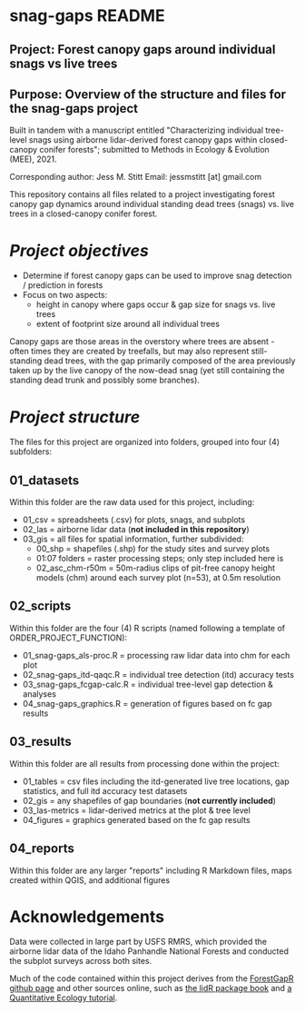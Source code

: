 # snag-gaps README
 
## Project: Forest canopy gaps around individual snags vs live trees

## Purpose: Overview of the structure and files for the snag-gaps project
Built in tandem with a manuscript entitled "Characterizing individual tree-level snags using airborne lidar-derived forest canopy gaps within closed-canopy conifer forests"; submitted to Methods in Ecology & Evolution (MEE), 2021.

Corresponding author: Jess M. Stitt
Email: jessmstitt [at] gmail.com

This repository contains all files related to a project investigating forest canopy gap dynamics around individual standing dead trees (snags) vs. live trees in a closed-canopy conifer forest. 

# *Project objectives*
 - Determine if forest canopy gaps can be used to improve snag detection / prediction in forests
 - Focus on two aspects: 
    - height in canopy where gaps occur & gap size for snags vs. live trees
    - extent of footprint size around all individual trees 

Canopy gaps are those areas in the overstory where trees are absent - often times they are created by treefalls, but may also represent still-standing dead trees, with the gap primarily composed of the area previously taken up by the live canopy of the now-dead snag (yet still containing the standing dead trunk and possibly some branches).

# *Project structure*
The files for this project are organized into folders, grouped into four (4) subfolders:
## 01_datasets
Within this folder are the raw data used for this project, including:
 - 01_csv = spreadsheets (.csv) for plots, snags, and subplots
 - 02_las = airborne lidar data (**not included in this repository**)
 - 03_gis = all files for spatial information, further subdivided:
    - 00_shp = shapefiles (.shp) for the study sites and survey plots
    - 01:07 folders = raster processing steps; only step included here is 
    - 02_asc_chm-r50m = 50m-radius clips of pit-free canopy height models (chm) around each survey plot (n=53), at 0.5m resolution

## 02_scripts
Within this folder are the four (4) R scripts (named following a template of ORDER_PROJECT_FUNCTION):
 - 01_snag-gaps_als-proc.R = processing raw lidar data into chm for each plot
 - 02_snag-gaps_itd-qaqc.R = individual tree detection (itd) accuracy tests
 - 03_snag-gaps_fcgap-calc.R = individual tree-level gap detection & analyses
 - 04_snag-gaps_graphics.R =  generation of figures based on fc gap results

## 03_results
Within this folder are all results from processing done within the project:
 - 01_tables = csv files including the itd-generated live tree locations, gap statistics, and full itd accuracy test datasets
 - 02_gis = any shapefiles of gap boundaries (**not currently included**)
 - 03_las-metrics = lidar-derived metrics at the plot & tree level
 - 04_figures = graphics generated based on the fc gap results

## 04_reports
Within this folder are any larger "reports" including R Markdown files, maps created within QGIS, and additional figures

# Acknowledgements
Data were collected in large part by USFS RMRS, which provided the airborne lidar data of the Idaho Panhandle National Forests and conducted the subplot surveys across both sites.

Much of the code contained within this project derives from the [ForestGapR github page](https://github.com/carlos-alberto-silva/ForestGapR) and other sources online, such as [the lidR package book](https://jean-romain.github.io/lidRbook/index.html) and [a Quantitative Ecology tutorial](http://quantitativeecology.org/using-rlidar-and-fusion-to-delineate-individual-trees-through-canopy-height-model-segmentation/). 
